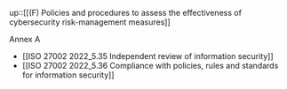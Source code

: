 up::[[(F) Policies and procedures to assess the effectiveness of cybersecurity risk-management measures]]

Annex A
- [[ISO 27002 2022_5.35 Independent review of information security]]
- [[ISO 27002 2022_5.36 Compliance with policies, rules and standards for information security]]